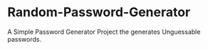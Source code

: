 # Random-Password-Generator
A Simple Password Generator Project the generates Unguessable passwords.
